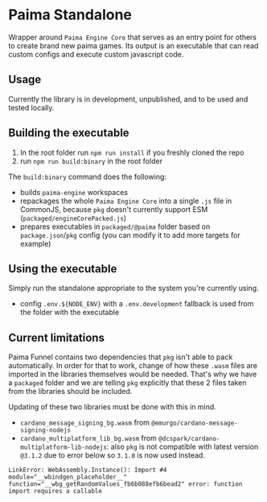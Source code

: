 # Paima Standalone

Wrapper around `Paima Engine Core` that serves as an entry point for others to create brand new paima games. Its output is an executable that can read custom configs and execute custom javascript code.

## Usage

Currently the library is in development, unpublished, and to be used and tested locally.

## Building the executable

1. In the root folder run `npm run install` if you freshly cloned the repo
2. run `npm run build:binary` in the root folder

The `build:binary` command does the following:

- builds `paima-engine` workspaces
- repackages the whole `Paima Engine Core` into a single `.js` file in CommonJS, because `pkg` doesn't currently support ESM (`packaged/engineCorePacked.js`)
- prepares executables in `packaged/@paima` folder based on `package.json`/`pkg` config (you can modify it to add more targets for example)

## Using the executable

Simply run the standalone appropriate to the system you're currently using.

- config `.env.${NODE_ENV}` with a `.env.development` fallback is used from the folder with the executable

<!-- TODO: mention possible flags (to create templates) expected file structure and pieces of code needed to be implemented. -->

## Current limitations

Paima Funnel contains two dependencies that `pkg` isn't able to pack automatically. In order for that to work, change of how these `.wasm` files are imported in the libraries themselves would be needed. That's why we have a `packaged` folder and we are telling `pkg` explicitly that these 2 files taken from the libraries should be included.

Updating of these two libraries must be done with this in mind.

- `cardano_message_signing_bg.wasm` from `@emurgo/cardano-message-signing-nodejs`
- `cardano_multiplatform_lib_bg.wasm` from `@dcspark/cardano-multiplatform-lib-nodejs`: also `pkg` is not compatible with latest version `@3.1.2` due to error below so `3.1.0` is now used instead.

```
LinkError: WebAssembly.Instance(): Import #4 module="__wbindgen_placeholder__" function="__wbg_getRandomValues_fb6b088efb6bead2" error: function import requires a callable
```
